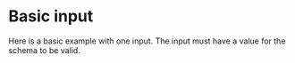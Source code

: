 # Basic input

Here is a basic example with one input. The input must have a value for the schema to be valid.


<basic-input />
